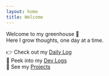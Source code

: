 ```yaml
---
layout: home
title: Welcome
---
```


Welcome to my greenhouse 🌿  
Here I grow thoughts, one day at a time.

👉 Check out my [Daily Log](/my-page/daily/)  
📓 Peek into my [Dev Logs](/my-page/devlogs/)  
🧪 See my [Projects](/my-page/projects/)
